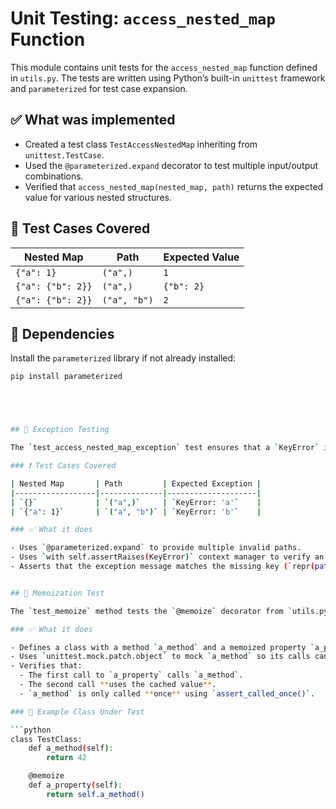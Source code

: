 # Unit Testing: `access_nested_map` Function

This module contains unit tests for the `access_nested_map` function defined in `utils.py`. The tests are written using Python’s built-in `unittest` framework and `parameterized` for test case expansion.

## ✅ What was implemented

- Created a test class `TestAccessNestedMap` inheriting from `unittest.TestCase`.
- Used the `@parameterized.expand` decorator to test multiple input/output combinations.
- Verified that `access_nested_map(nested_map, path)` returns the expected value for various nested structures.

## 🧪 Test Cases Covered

| Nested Map                   | Path         | Expected Value |
|-----------------------------|--------------|----------------|
| `{"a": 1}`                  | `("a",)`     | `1`            |
| `{"a": {"b": 2}}`           | `("a",)`     | `{"b": 2}`     |
| `{"a": {"b": 2}}`           | `("a", "b")` | `2`            |

## 🧰 Dependencies

Install the `parameterized` library if not already installed:

```bash
pip install parameterized





## 🚨 Exception Testing

The `test_access_nested_map_exception` test ensures that a `KeyError` is raised when accessing missing keys in the nested map.

### ❗ Test Cases Covered

| Nested Map       | Path         | Expected Exception |
|------------------|--------------|--------------------|
| `{}`             | `("a",)`     | `KeyError: 'a'`    |
| `{"a": 1}`       | `("a", "b")` | `KeyError: 'b'`    |

### ✅ What it does

- Uses `@parameterized.expand` to provide multiple invalid paths.
- Uses `with self.assertRaises(KeyError)` context manager to verify an exception is raised.
- Asserts that the exception message matches the missing key (`repr(path[-1])`).


## 🧠 Memoization Test

The `test_memoize` method tests the `@memoize` decorator from `utils.py`.

### ✅ What it does

- Defines a class with a method `a_method` and a memoized property `a_property`.
- Uses `unittest.mock.patch.object` to mock `a_method` so its calls can be tracked.
- Verifies that:
  - The first call to `a_property` calls `a_method`.
  - The second call **uses the cached value**.
  - `a_method` is only called **once** using `assert_called_once()`.

### 🧪 Example Class Under Test

```python
class TestClass:
    def a_method(self):
        return 42

    @memoize
    def a_property(self):
        return self.a_method()
